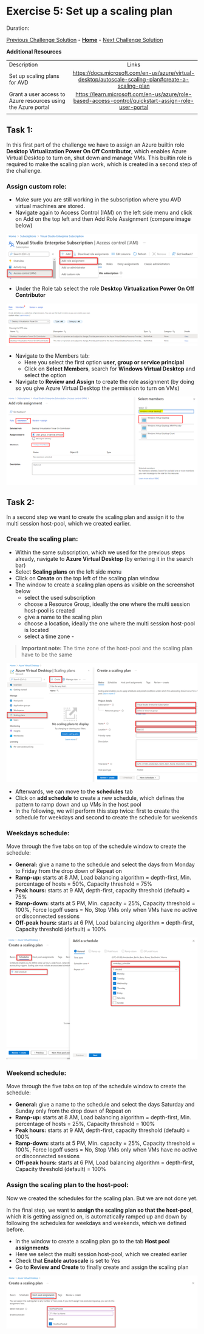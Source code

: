# Exercise 5: Set up a scaling plan

Duration:


[Previous Challenge Solution](./04-start-VM-on-connect-solution.md) - **[Home](../Readme.md)** - [Next Challenge Solution](06-RDP-properties-solution.md)


**Additional Resources**

  |              |            |  
|----------|:-------------:|
| Description | Links |
|Set up scaling plans for AVD  |  https://docs.microsoft.com/en-us/azure/virtual-desktop/autoscale-scaling-plan#create-a-scaling-plan   | 
| Grant a user access to Azure resources using the Azure portal | https://learn.microsoft.com/en-us/azure/role-based-access-control/quickstart-assign-role-user-portal |
  |              |            | 



## Task 1:

In this first part of the challenge  we have to assign an Azure builtin role **Desktop Virtualization Power On Off Contributor**, which enables Azure Virtual Desktop to turn on, shut down and manage VMs. This builtin role is required to make the scaling plan work, which is created in a second step of the challenge. 

### Assign custom role:

- Make sure you are still working in the subscription where you AVD virtual machines are stored.
- Navigate again to Access Control (IAM) on the left side menu and click on Add on the top left and then Add Role Assignment (compare image below)

![Assign Custom Role](../Images/04-assign_role_1.png)

- Under the Role tab select the role **Desktop Virtualization Power On Off Contributor**

![Assign Custom Role](../Images/04-assign_role_4.png)

- Navigate to the Members tab:
  - Here you select the first option **user, group or service principal** 
  - Click on **Select Members**, search for **Windows Virtual Desktop** and select the option
- Navigate to **Review and Assign** to create the role assignment (by doing so you give Azure Virtual Desktop the permission to turn on VMs) 

![Assign Custom Role](../Images/04-assign_role_3.png)
 
## Task 2:

In a second step we want to create the scaling plan and assign it to the multi session host-pool, which we created earlier.

### Create the scaling plan:

- Within the same subscription, which we used for the previous steps already, navigate to **Azure Virtual Desktop** (by entering it in the search bar)
- Select **Scaling plans** on the left side menu
- Click on **Create** on the top left of the scaling plan window
- The window to create a scaling plan opens as visible on the screenshot below
  - select the used subscription 
  - choose a Resource Group, ideally the one where the multi session host-pool is created 
  - give a name to the scaling plan
  - choose a location, ideally the one where the multi session host-pool is located 
  - select a time zone - 
  
> **Important note:** The time zone of the host-pool and the scaling plan have to be the same

![Create Scaling Plan](../Images/05-scaling_plan_1.png)

- Afterwards, we can move to the **schedules** tab 
- Click on **add schedule** to create a new schedule, which defines the pattern to ramp down and up VMs in the host pool
- In the following, we will perform this step twice: first to create the schedule for weekdays and second to create the schedule for weekends

### Weekdays schedule:

Move through the five tabs on top of the schedule window to create the schedule: 
- **General:** give a name to the schedule and select the days from Monday to Friday from the drop down of Repeat on
- **Ramp-up:** starts at 8 AM, Load balancing algorithm = depth-first, Min. percentage of hosts = 50%, Capacity threshold = 75%
- **Peak hours:** starts at 9 AM, depth-first, capacity threshold (default) = 75%
- **Ramp-down:** starts at 5 PM, Min. capacity = 25%, Capacity threshold = 100%, Force logoff users = No, Stop VMs only when VMs have no active or disconnected sessions
- **Off-peak hours:** starts at 6 PM, Load balancing algorithm = depth-first, Capacity threshold (default) = 100%

![Add schedule](../Images/05-scaling_plan_2.png)

 ### Weekend schedule:

Move through the five tabs on top of the schedule window to create the schedule: 
- **General:** give a name to the schedule and select the days Saturday and Sunday only from the drop down of Repeat on
- **Ramp-up:** starts at 8 AM, Load balancing algorithm = depth-first, Min. percentage of hosts = 25%, Capacity threshold = 100%
- **Peak hours:** starts at 9 AM, depth-first, capacity threshold (default) = 100%
- **Ramp-down:** starts at 5 PM, Min. capacity = 25%, Capacity threshold = 100%, Force logoff users = No, Stop VMs only when VMs have no active or disconnected sessions
- **Off-peak hours:** starts at 6 PM, Load balancing algorithm = depth-first, Capacity threshold (default) = 100%

### Assign the scaling plan to the host-pool: 

Now we created the schedules for the scaling plan. But we are not done yet. 

In the final step, we want to **assign the scaling plan so that the host-pool**, which it is getting assigned on, is automatically ramped up and down by following the schedules for weekdays and weekends, which we defined before.

- In the window to create a scaling plan go to the tab **Host pool assignments** 
- Here we select the multi session host-pool, which we created earlier
- Check that **Enable autoscale** is set to Yes
- Go to **Review and Create** to finally create and assign the scaling plan

![Assign Scaling Plan](../Images/05-scaling_plan_5.png)
